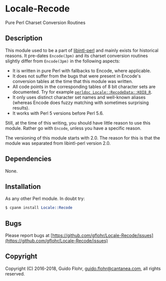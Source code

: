 # Locale-Recode

Pure Perl Charset Conversion Routines

## Description

This module used to be a part of
[libintl-perl](https://github.com/gflohr/libintl-perl) and mainly exists
for historical reasons.  It pre-dates `Encode(3pm)` and its charset conversion
routines slightly differ from `Encode(3pm)` in the following aspects:

* It is written in pure Perl with fallbacks to Encode, where applicable.
* It does not suffer from the bugs that were present in Encode's conversion 
  tables at the time that this module was written.
* All code points in the corresponding tables of 8 bit character sets
  are documented.  Try for example
  [`perldoc Locale::RecodeData::KOI8_R`](lib/Locale/RecodeData/KOI8_R.pod).
* It only uses distinct character set names and well-known aliases (whereas
  Encode does fuzzy matching with sometimes surprising results).
* It works with Perl 5 versions before Perl 5.6.

Still, at the time of this writing, you should have little reason to use
this module.  Rather go with `Encode`, unless you have a specific reason.

The versioning of this module starts with 2.0.  The reason for this is that
the module was separated from libintl-perl version 2.0.

## Dependencies

None.

## Installation

As any other Perl module.  In doubt try:

```perl
$ cpanm install Locale::Recode
```

## Bugs

Please report bugs at 
[https://github.com/gflohr/Locale-Recode/issues](https://github.com/gflohr/Locale-Recode/issues)

## Copyright

Copyright (C) 2016-2018, Guido Flohr, <guido.flohr@cantanea.com>, 
all rights reserved.
